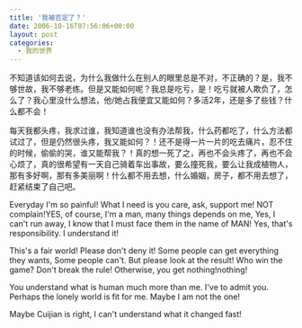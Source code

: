 ```yaml
---
title: '我被否定了？'
date: 2006-10-16T07:56:06+00:00
layout: post
categories:
  - 我的世界
---
```


不知道该如何去说，为什么我做什么在别人的眼里总是不对，不正确的？是，我不够世故，我不够老练。但是又能如何呢？我总是吃亏，是！吃亏就被人欺负了，怎么了？我心里没什么想法，他/她占我便宜又能如何？多活2年，还是多了些钱？什么都不会！

每天我都头疼，我求过谁，我知道谁也没有办法帮我，什么药都吃了，什么方法都试过了，但是仍然很头疼，我又能如何？！还不是得一片一片的吃去痛片，忍不住的时候，偷偷的哭，谁又能帮我？！真的想一死了之，再也不会头疼了，再也不会心烦了，真的很希望有一天自己骑着车出事故，要么撞死我，要么让我成植物人，那有多好啊，那有多美丽啊！什么都不用去想，什么婚姻，房子，都不用去想了，赶紧结束了自己吧。

Everyday I'm so painful! What I need is you care, ask, support me! NOT complain!YES, of course, I'm a man, many things depends on me, Yes, I can't run away, I know that I must face them in the name of MAN! Yes, that's responsibility. I understand it!

This's a fair world! Please don't deny it! Some people can get everything they wants, Some people can't. But please look at the result! Who win the game? Don't break the rule! Otherwise, you get nothing!nothing!

You understand what is human much more than me. I've to admit you. Perhaps the lonely world is fit for me. Maybe I am not the one!

Maybe Cuijian is right, I can't understand what it changed fast!